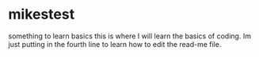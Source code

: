 # mikestest
something to learn basics
this is where I will learn the basics of coding. 
Im just putting in the fourth line to learn how to edit the read-me file. 
